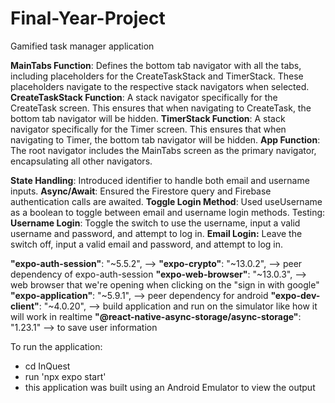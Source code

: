 # Final-Year-Project

Gamified task manager application

**MainTabs Function**: Defines the bottom tab navigator with all the tabs, including placeholders for the CreateTaskStack and TimerStack. These placeholders navigate to the respective stack navigators when selected.
**CreateTaskStack Function**: A stack navigator specifically for the CreateTask screen. This ensures that when navigating to CreateTask, the bottom tab navigator will be hidden.
**TimerStack Function**: A stack navigator specifically for the Timer screen. This ensures that when navigating to Timer, the bottom tab navigator will be hidden.
**App Function**: The root navigator includes the MainTabs screen as the primary navigator, encapsulating all other navigators.

**State Handling**: Introduced identifier to handle both email and username inputs.
**Async/Await**: Ensured the Firestore query and Firebase authentication calls are awaited.
**Toggle Login Method**: Used useUsername as a boolean to toggle between email and username login methods.
Testing:
**Username Login**: Toggle the switch to use the username, input a valid username and password, and attempt to log in.
**Email Login:** Leave the switch off, input a valid email and password, and attempt to log in.

**"expo-auth-session"**: "~5.5.2", -->
**"expo-crypto"**: "~13.0.2", --> peer dependency of expo-auth-session
**"expo-web-browser"**: "~13.0.3", --> web browser that we're opening when clicking on the "sign in with google"  
**"expo-application"**: "~5.9.1", --> peer dependency for android
**"expo-dev-client"**: "~4.0.20", --> build application and run on the simulator like how it will work in realtime
**"@react-native-async-storage/async-storage"**: "1.23.1" --> to save user information

To run the application:

- cd InQuest
- run 'npx expo start'
- this application was built using an Android Emulator to view the output
